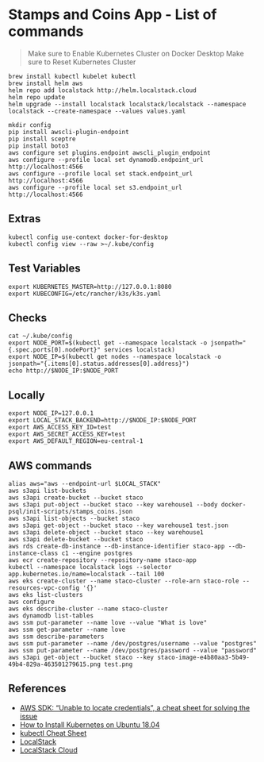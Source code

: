 # Stamps and Coins App - List of commands

>Make sure to Enable Kubernetes Cluster on Docker Desktop
>Make sure to Reset Kubernetes Cluster

```shell
brew install kubectl kubelet kubectl
brew install helm aws
helm repo add localstack http://helm.localstack.cloud
helm repo update
helm upgrade --install localstack localstack/localstack --namespace localstack --create-namespace --values values.yaml
```

```shell
mkdir config
pip install awscli-plugin-endpoint
pip install sceptre
pip install boto3
aws configure set plugins.endpoint awscli_plugin_endpoint
aws configure --profile local set dynamodb.endpoint_url http://localhost:4566
aws configure --profile local set stack.endpoint_url http://localhost:4566
aws configure --profile local set s3.endpoint_url http://localhost:4566
```

## Extras

```shell
kubectl config use-context docker-for-desktop
kubectl config view --raw >~/.kube/config
```

## Test Variables

```shell
export KUBERNETES_MASTER=http://127.0.0.1:8080
export KUBECONFIG=/etc/rancher/k3s/k3s.yaml
```

## Checks

```shell
cat ~/.kube/config
export NODE_PORT=$(kubectl get --namespace localstack -o jsonpath="{.spec.ports[0].nodePort}" services localstack)
export NODE_IP=$(kubectl get nodes --namespace localstack -o jsonpath="{.items[0].status.addresses[0].address}")
echo http://$NODE_IP:$NODE_PORT
```

## Locally

```shell
export NODE_IP=127.0.0.1
export LOCAL_STACK_BACKEND=http://$NODE_IP:$NODE_PORT
export AWS_ACCESS_KEY_ID=test
export AWS_SECRET_ACCESS_KEY=test
export AWS_DEFAULT_REGION=eu-central-1
```

## AWS commands

```shell
alias aws="aws --endpoint-url $LOCAL_STACK"
aws s3api list-buckets
aws s3api create-bucket --bucket staco
aws s3api put-object --bucket staco --key warehouse1 --body docker-psql/init-scripts/stamps_coins.json
aws s3api list-objects --bucket staco
aws s3api get-object --bucket staco --key warehouse1 test.json
aws s3api delete-object --bucket staco --key warehouse1
aws s3api delete-bucket --bucket staco
aws rds create-db-instance --db-instance-identifier staco-app --db-instance-class c1 --engine postgres
aws ecr create-repository --repository-name staco-app
kubectl --namespace localstack logs --selector app.kubernetes.io/name=localstack --tail 100
aws eks create-cluster --name staco-cluster --role-arn staco-role --resources-vpc-config '{}'
aws eks list-clusters
aws configure
aws eks describe-cluster --name staco-cluster
aws dynamodb list-tables
aws ssm put-parameter --name love --value "What is love"
aws ssm get-parameter --name love
aws ssm describe-parameters
aws ssm put-parameter --name /dev/postgres/username --value "postgres"
aws ssm put-parameter --name /dev/postgres/password --value "password"
aws s3api get-object --bucket staco --key staco-image-e4b80aa3-5b49-49b4-829a-463501279615.png test.png
```

## References

- [AWS SDK: “Unable to locate credentials”, a cheat sheet for solving the issue](https://faun.pub/aws-sdk-unable-to-locate-credentials-a-cheat-sheet-for-solving-the-issue-f72f8965a2c1 )
- [How to Install Kubernetes on Ubuntu 18.04](https://phoenixnap.com/kb/install-kubernetes-on-ubuntu)
- [kubectl Cheat Sheet](https://kubernetes.io/docs/reference/kubectl/cheatsheet/)
- [LocalStack](https://github.com/localstack/localstack)
- [LocalStack Cloud](https://localstack.cloud/)
